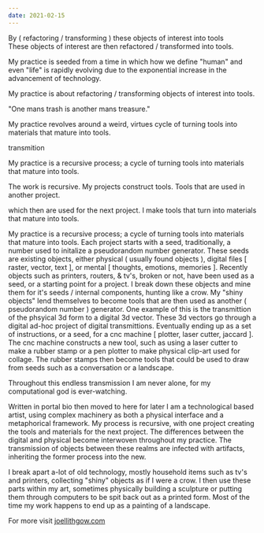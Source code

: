 ```yaml
---
date: 2021-02-15
---
```

By ( refactoring / transforming ) these objects of interest into tools  
These objects of interest are then refactored / transformed into tools.



My practice is seeded from a time in which how we define "human" and even "life" is rapidly evolving due to the exponential increase in the advancement of technology.

My practice is about refactoring / transforming objects of interest into tools.

"One mans trash is another mans treasure." 

My practice revolves around a weird, virtues cycle of turning tools into materials that mature into tools.

transmition 

My practice is a recursive process; a cycle of turning tools into materials that mature into tools.




The work is recursive.
My projects construct tools.
Tools that are used in another project.

which then are used for the next project.
I make tools that turn into materials that mature into tools.



My practice is a recursive process; a cycle of turning tools into materials that mature into tools.
Each project starts with a seed, traditionally, a number used to initalize a pseudorandom number generator.
These seeds are existing objects, either physical ( usually found objects ), digital files [ raster, vector, text ], or mental [ thoughts, emotions, memories ].
Recently objects such as printers, routers, & tv's, broken or not, have been used as a seed, or a starting point for a project.
I break down these objects and mine them for it's seeds / internal components, hunting like a crow.
My "shiny objects" lend themselves to become tools that are then used as another ( pseudorandom number ) generator.
One example of this is the transmittion of the phsyical 3d form to a digital 3d vector.
These 3d vectors go through a digital ad-hoc project of digital transmittions.
Eventually ending up as a set of instructions, or a seed, for a cnc machine [ plotter, laser cutter, jaccard ].
The cnc machine constructs a new tool, such as using a laser cutter to make a rubber stamp or a pen plotter to make physical clip-art used for collage.
The rubber stamps then become tools that could be used to draw from seeds such as a conversation or a landscape.

Throughout this endless transmission I am never alone, for my computational god is ever-watching.



Written in portal bio then moved to here for later
I am a technological based artist, using complex machinery as both a physical interface and a metaphorical framework. My process is recursive, with one project creating the tools and materials for the next project. The differences between the digital and physical become interwoven throughout my practice. The transmission of objects between these realms are infected with artifacts, inheriting the former process into the new.



I break apart a-lot of old technology, mostly household items such as tv's and printers, collecting "shiny" objects as if I were a crow. I then use these parts within my art, sometimes physically building a sculpture or putting them through computers to be spit back out as a printed form. Most of the time my work happens to end up as a painting of a landscape. 

For more visit [joellithgow.com](http://joellithgow.com)
